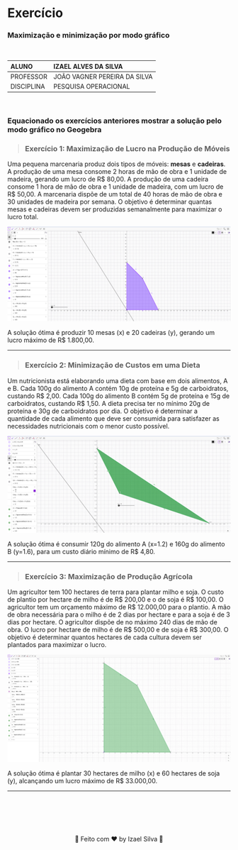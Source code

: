 # Exercício

### Maximização e minimização por modo gráfico

<br>

|   ALUNO       |   IZAEL ALVES DA SILVA   |
|:---------------|:--------------------------|
|   PROFESSOR    |   JOÃO VAGNER PEREIRA DA SILVA         |
|   DISCIPLINA  |   PESQUISA OPERACIONAL |

<br>

### Equacionado os exercícios anteriores mostrar a solução pelo modo gráfico no Geogebra


> ### Exercício 1: Maximização de Lucro na Produção de Móveis
Uma pequena marcenaria produz dois tipos de móveis: **mesas** e **cadeiras**. A produção de uma mesa consome 2 horas de mão de obra e 1 unidade de
madeira, gerando um lucro de R$ 80,00. A produção de uma cadeira consome 1 hora de mão de obra e 1 unidade de madeira, com um lucro de R$ 50,00. A marcenaria dispõe de um total de 40 horas de mão de obra e 30 unidades de madeira por semana. O objetivo é determinar quantas mesas e cadeiras devem ser produzidas semanalmente para maximizar o lucro total.

![Exercio 01](../../../_images/exercicios_de_maximizacao_e_minimizacao_em_pesquisa_operacional_01.png)

A solução ótima é produzir 10 mesas (x) e 20 cadeiras (y), gerando um lucro máximo de R$ 1.800,00.

---

> ### Exercício 2: Minimização de Custos em uma Dieta
Um nutricionista está elaborando uma dieta com base em dois alimentos, A e B. Cada 100g do alimento A contém 10g de proteína e 5g de carboidratos, custando R$ 2,00. Cada 100g do alimento B contém 5g de proteína e 15g de carboidratos, custando R$ 1,50. A dieta precisa ter no mínimo 20g de proteína e 30g de carboidratos por dia. O objetivo é determinar a quantidade de cada alimento que deve ser consumida para satisfazer as necessidades nutricionais com o menor custo possível.

![Exercio 02](../../../_images/exercicios_de_maximizacao_e_minimizacao_em_pesquisa_operacional_02.png)

A solução ótima é consumir 120g do alimento A (x=1.2) e 160g do alimento B (y=1.6), para um custo diário mínimo de R$ 4,80.

---

> ### Exercício 3: Maximização de Produção Agrícola
Um agricultor tem 100 hectares de terra para plantar milho e soja. O custo de plantio por hectare de milho é de R$ 200,00 e o de soja é R$ 100,00. O agricultor tem um orçamento máximo de R$ 12.000,00 para o plantio. A mão de obra necessária para o milho é de 2 dias por hectare e para a soja é de
3 dias por hectare. O agricultor dispõe de no máximo 240 dias de mão de obra. O lucro por hectare de milho é de R$ 500,00 e de soja é R$ 300,00. O objetivo é determinar quantos hectares de cada cultura devem ser plantados para maximizar o lucro.

![Exercio 03](../../../_images/202exercicios_de_maximizacao_e_minimizacao_em_pesquisa_operacional.png)

A solução ótima é plantar 30 hectares de milho (x) e 60 hectares de soja (y), alcançando um lucro máximo de R$ 33.000,00.

---

<br>
<br>
<br>
<br>
<br>

<div align="center">
   👋 Feito com ♥ by Izael Silva 👋
</div>
